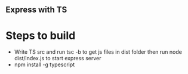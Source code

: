 ## Express with TS

# Steps to build
- Write TS src and run tsc -b to get js files in dist folder then run node dist/index.js to start express server
- npm install -g typescript 